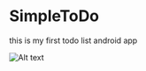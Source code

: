 # SimpleToDo
this is my first todo list android app


![Alt text](https://github.com/someshjainiitkgp/SimpleToDo/blob/master/androidToDoApp.gif "Optional title")
